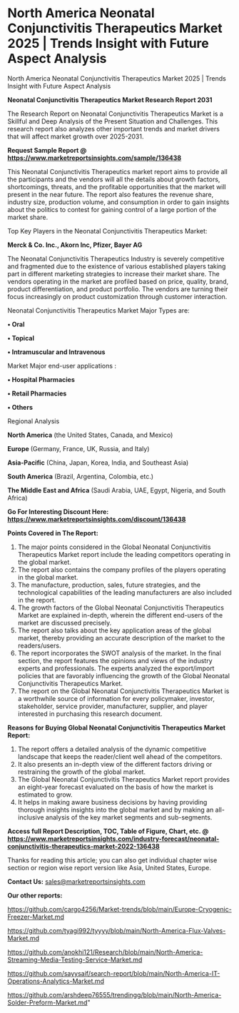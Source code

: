 # North America Neonatal Conjunctivitis Therapeutics Market 2025 | Trends Insight with Future Aspect Analysis
North America Neonatal Conjunctivitis Therapeutics Market 2025 | Trends Insight with Future Aspect Analysis

<strong>Neonatal Conjunctivitis Therapeutics Market Research Report 2031</strong>

The Research Report on Neonatal Conjunctivitis Therapeutics Market is a Skillful and Deep Analysis of the Present Situation and Challenges. This research report also analyzes other important trends and market drivers that will affect market growth over 2025-2031.

<strong>Request Sample Report @ <a href=https://www.marketreportsinsights.com/sample/136438>https://www.marketreportsinsights.com/sample/136438</a></strong>

This Neonatal Conjunctivitis Therapeutics market report aims to provide all the participants and the vendors will all the details about growth factors, shortcomings, threats, and the profitable opportunities that the market will present in the near future. The report also features the revenue share, industry size, production volume, and consumption in order to gain insights about the politics to contest for gaining control of a large portion of the market share.

Top Key Players in the Neonatal Conjunctivitis Therapeutics Market:

<strong>Merck & Co. Inc., Akorn Inc, Pfizer, Bayer AG</strong>

The Neonatal Conjunctivitis Therapeutics Industry is severely competitive and fragmented due to the existence of various established players taking part in different marketing strategies to increase their market share. The vendors operating in the market are profiled based on price, quality, brand, product differentiation, and product portfolio. The vendors are turning their focus increasingly on product customization through customer interaction.

Neonatal Conjunctivitis Therapeutics Market Major Types are:

<strong>• Oral

• Topical

• Intramuscular and Intravenous</strong>

Market Major end-user applications :

<strong>• Hospital Pharmacies

• Retail Pharmacies

• Others</strong>

Regional Analysis

</u><strong><b>North America</b></strong> (the United States, Canada, and Mexico)

<strong><b>Europe </b></strong>(Germany, France, UK, Russia, and Italy)

<strong><b>Asia-Pacific</b></strong> (China, Japan, Korea, India, and Southeast Asia)

<strong><b>South America</b></strong> (Brazil, Argentina, Colombia, etc.)

<strong><b>The Middle East and Africa</b></strong> (Saudi Arabia, UAE, Egypt, Nigeria, and South Africa)

<strong>Go For Interesting Discount Here: <a href=https://www.marketreportsinsights.com/discount/136438>https://www.marketreportsinsights.com/discount/136438</a></strong>

<strong>Points Covered in The Report:</strong>
<ol>
  <li>The major points considered in the Global Neonatal Conjunctivitis Therapeutics Market report include the leading competitors operating in the global market.</li>
  <li>The report also contains the company profiles of the players operating in the global market.</li>
  <li>The manufacture, production, sales, future strategies, and the technological capabilities of the leading manufacturers are also included in the report.</li>
  <li>The growth factors of the Global Neonatal Conjunctivitis Therapeutics Market are explained in-depth, wherein the different end-users of the market are discussed precisely.</li>
  <li>The report also talks about the key application areas of the global market, thereby providing an accurate description of the market to the readers/users.</li>
  <li>The report incorporates the SWOT analysis of the market. In the final section, the report features the opinions and views of the industry experts and professionals. The experts analyzed the export/import policies that are favorably influencing the growth of the Global Neonatal Conjunctivitis Therapeutics Market.</li>
  <li>The report on the Global Neonatal Conjunctivitis Therapeutics Market is a worthwhile source of information for every policymaker, investor, stakeholder, service provider, manufacturer, supplier, and player interested in purchasing this research document.</li>
</ol>
<strong>Reasons for Buying Global Neonatal Conjunctivitis Therapeutics Market Report:</strong>

<ol>
  <li>The report offers a detailed analysis of the dynamic competitive landscape that keeps the reader/client well ahead of the competitors.</li>
  <li>It also presents an in-depth view of the different factors driving or restraining the growth of the global market.</li>
  <li>The Global Neonatal Conjunctivitis Therapeutics Market report provides an eight-year forecast evaluated on the basis of how the market is estimated to grow.</li>
  <li>It helps in making aware business decisions by having providing thorough insights insights into the global market and by making an all-inclusive analysis of the key market segments and sub-segments.</li>
</ol>
<strong>Access full Report Description, TOC, Table of Figure, Chart, etc. @ <a href=https://www.marketreportsinsights.com/industry-forecast/neonatal-conjunctivitis-therapeutics-market-2022-136438>https://www.marketreportsinsights.com/industry-forecast/neonatal-conjunctivitis-therapeutics-market-2022-136438</a></strong>


Thanks for reading this article; you can also get individual chapter wise section or region wise report version like Asia, United States, Europe.

<strong>Contact Us:</strong>
sales@marketreportsinsights.com

<strong>Our other reports:</strong>

<a href=https://github.com/cargo4256/Market-trends/blob/main/Europe-Cryogenic-Freezer-Market.md>https://github.com/cargo4256/Market-trends/blob/main/Europe-Cryogenic-Freezer-Market.md</a>

<a href=https://github.com/tyagi992/tyyyy/blob/main/North-America-Flux-Valves-Market.md>https://github.com/tyagi992/tyyyy/blob/main/North-America-Flux-Valves-Market.md</a>

<a href=https://github.com/anokhi121/Research/blob/main/North-America-Streaming-Media-Testing-Service-Market.md>https://github.com/anokhi121/Research/blob/main/North-America-Streaming-Media-Testing-Service-Market.md</a>

<a href=https://github.com/sayysaif/search-report/blob/main/North-America-IT-Operations-Analytics-Market.md>https://github.com/sayysaif/search-report/blob/main/North-America-IT-Operations-Analytics-Market.md</a>

<a href=https://github.com/arshdeep76555/trendingg/blob/main/North-America-Solder-Preform-Market.md>https://github.com/arshdeep76555/trendingg/blob/main/North-America-Solder-Preform-Market.md</a>"
